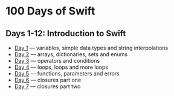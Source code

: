 # 100 Days of Swift

## Days 1-12: Introduction to Swift

* [Day 1](https://github.com/noname19871/100-days-of-swift/blob/master/Day%201.playground/Contents.swift) –– variables, simple data types and string interpolations
* [Day 2](https://github.com/noname19871/100-days-of-swift/blob/master/Day%202.playground/Contents.swift) –– arrays, dictionaries, sets and enums
* [Day 3](https://github.com/noname19871/100-days-of-swift/blob/master/Day%203.playground/Contents.swift) –– operators and conditions
* [Day 4](https://github.com/noname19871/100-days-of-swift/blob/master/Day%204.playground/Contents.swift) –– loops, loops and more loops
* [Day 5](https://github.com/noname19871/100-days-of-swift/blob/master/Day%205.playground/Contents.swift) –– functions, parameters and errors
* [Day 6](https://github.com/noname19871/100-days-of-swift/blob/master/Day%206.playground/Contents.swift) –– closures part one
* [Day 7](https://github.com/noname19871/100-days-of-swift/blob/master/Day%206.playground/Contents.swift) –– closures part two
